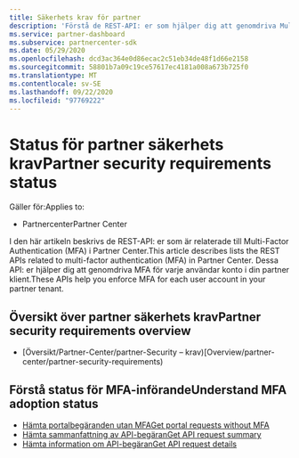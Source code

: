 ```yaml
---
title: Säkerhets krav för partner
description: 'Förstå de REST-API: er som hjälper dig att genomdriva Multi-Factor Authentication för din partner klient.'
ms.service: partner-dashboard
ms.subservice: partnercenter-sdk
ms.date: 05/29/2020
ms.openlocfilehash: dcd3ac364e0d86ecac2c51eb34de48f1d66e2158
ms.sourcegitcommit: 58801b7a09c19ce57617ec4181a008a673b725f0
ms.translationtype: MT
ms.contentlocale: sv-SE
ms.lasthandoff: 09/22/2020
ms.locfileid: "97769222"
---
```

# <a name="partner-security-requirements-status"></a><span data-ttu-id="99c6a-103">Status för partner säkerhets krav</span><span class="sxs-lookup"><span data-stu-id="99c6a-103">Partner security requirements status</span></span>

<span data-ttu-id="99c6a-104">Gäller för:</span><span class="sxs-lookup"><span data-stu-id="99c6a-104">Applies to:</span></span>

- <span data-ttu-id="99c6a-105">Partnercenter</span><span class="sxs-lookup"><span data-stu-id="99c6a-105">Partner Center</span></span>

<span data-ttu-id="99c6a-106">I den här artikeln beskrivs de REST-API: er som är relaterade till Multi-Factor Authentication (MFA) i Partner Center.</span><span class="sxs-lookup"><span data-stu-id="99c6a-106">This article describes lists the REST APIs related to multi-factor authentication (MFA) in Partner Center.</span></span> <span data-ttu-id="99c6a-107">Dessa API: er hjälper dig att genomdriva MFA för varje användar konto i din partner klient.</span><span class="sxs-lookup"><span data-stu-id="99c6a-107">These APIs help you enforce MFA for each user account in your partner tenant.</span></span> 

## <a name="partner-security-requirements-overview"></a><span data-ttu-id="99c6a-108">Översikt över partner säkerhets krav</span><span class="sxs-lookup"><span data-stu-id="99c6a-108">Partner security requirements overview</span></span>

- <span data-ttu-id="99c6a-109">[Översikt/Partner-Center/partner-Security – krav)</span><span class="sxs-lookup"><span data-stu-id="99c6a-109">[Overview/partner-center/partner-security-requirements)</span></span>

## <a name="understand-mfa-adoption-status"></a><span data-ttu-id="99c6a-110">Förstå status för MFA-införande</span><span class="sxs-lookup"><span data-stu-id="99c6a-110">Understand MFA adoption status</span></span>

- [<span data-ttu-id="99c6a-111">Hämta portalbegäranden utan MFA</span><span class="sxs-lookup"><span data-stu-id="99c6a-111">Get portal requests without MFA</span></span>](get-portal-requests-without-mfa.md)
- [<span data-ttu-id="99c6a-112">Hämta sammanfattning av API-begäran</span><span class="sxs-lookup"><span data-stu-id="99c6a-112">Get API request summary</span></span>](get-api-request-summary.md)
- [<span data-ttu-id="99c6a-113">Hämta information om API-begäran</span><span class="sxs-lookup"><span data-stu-id="99c6a-113">Get API request details</span></span>](get-api-request-details.md)
